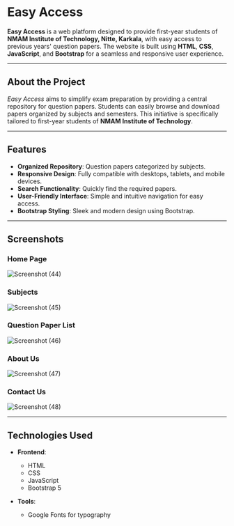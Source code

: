 # Easy Access

**Easy Access** is a web platform designed to provide first-year students of **NMAM Institute of Technology, Nitte, Karkala**, with easy access to previous years' question papers. The website is built using **HTML**, **CSS**, **JavaScript**, and **Bootstrap** for a seamless and responsive user experience.

---


## About the Project

*Easy Access* aims to simplify exam preparation by providing a central repository for question papers. Students can easily browse and download papers organized by subjects and semesters. This initiative is specifically tailored to first-year students of **NMAM Institute of Technology**.

---

## Features

- **Organized Repository**: Question papers categorized by subjects.
- **Responsive Design**: Fully compatible with desktops, tablets, and mobile devices.
- **Search Functionality**: Quickly find the required papers.
- **User-Friendly Interface**: Simple and intuitive navigation for easy access.
- **Bootstrap Styling**: Sleek and modern design using Bootstrap.

---

## Screenshots

### Home Page
![Screenshot (44)](https://github.com/user-attachments/assets/973e33c7-7e78-43bf-9ba4-7c22a13c311d)

### Subjects
![Screenshot (45)](https://github.com/user-attachments/assets/c71164b2-a850-46ea-b9d9-e3674baeda3f)

### Question Paper List
![Screenshot (46)](https://github.com/user-attachments/assets/90098887-28dd-463e-ac75-aca810a7b94a)

### About Us
![Screenshot (47)](https://github.com/user-attachments/assets/f202cc68-9b4b-47c1-b279-345ed76f6879)

### Contact Us
![Screenshot (48)](https://github.com/user-attachments/assets/c0da1fc9-b0fa-4b39-b77e-513dd59452e8)





---

## Technologies Used

- **Frontend**:
  - HTML
  - CSS
  - JavaScript
  - Bootstrap 5
- **Tools**:
  
  - Google Fonts for typography






